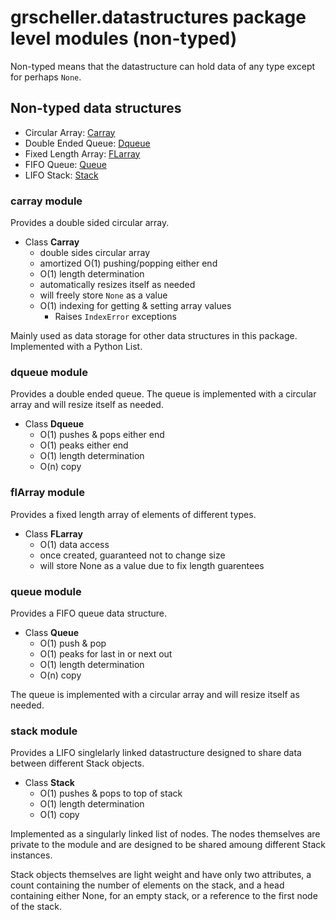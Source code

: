 # grscheller.datastructures package level modules (non-typed)

Non-typed means that the datastructure can hold data of any type except
for perhaps `None`.

## Non-typed data structures

* Circular Array: [Carray](#carray-module)
* Double Ended Queue: [Dqueue](#dqueue-module)
* Fixed Length Array: [FLarray](#flarray-module)
* FIFO Queue: [Queue](#queue-module)
* LIFO Stack: [Stack](#stack-module)

### carray module

Provides a double sided circular array.

* Class **Carray**
  * double sides circular array
  * amortized O(1) pushing/popping either end
  * O(1) length determination
  * automatically resizes itself as needed
  * will freely store `None` as a value
  * O(1) indexing for getting & setting array values
    * Raises `IndexError` exceptions

Mainly used as data storage for other data structures in this package.
Implemented with a Python List.

### dqueue module

Provides a double ended queue. The queue is implemented with
a circular array and will resize itself as needed.

* Class **Dqueue**
  * O(1) pushes & pops either end
  * O(1) peaks either end
  * O(1) length determination
  * O(n) copy

### flArray module

Provides a fixed length array of elements of different types.

* Class **FLarray**
  * O(1) data access
  * once created, guaranteed not to change size
  * will store None as a value due to fix length guarentees

### queue module

Provides a FIFO queue data structure.

* Class **Queue**
  * O(1) push & pop
  * O(1) peaks for last in or next out
  * O(1) length determination
  * O(n) copy

The queue is implemented with a circular array and will resize itself as
needed.

### stack module

Provides a LIFO singlelarly linked datastructure designed to share data
between different Stack objects.

* Class **Stack**
  * O(1) pushes & pops to top of stack
  * O(1) length determination
  * O(1) copy

Implemented as a singularly linked list of nodes. The nodes themselves
are private to the module and are designed to be shared amoung different
Stack instances.

Stack objects themselves are light weight and have only two attributes,
a count containing the number of elements on the stack, and a head
containing either None, for an empty stack, or a reference to the first
node of the stack.
